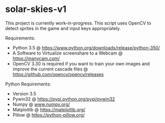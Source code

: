 # solar-skies-v1

This project is currently work-in-progress. 
This script uses OpenCV to detect sprites in the game and input keys appropriately.

Requirements:
- Python 3.5 @ https://www.python.org/downloads/release/python-350/
- A Software to Virtualize screenshare to a Webcam @ https://manycam.com/
- OpenCV 3.30 is required if you want to train your own images and improve the current cascade files @ https://github.com/opencv/opencv/releases

Python Requirements:
- Version 3.5
- Pywin32 @ https://pypi.python.org/pypi/pywin32
- Numpy @ www.numpy.org/
- Matplotlib @ https://matplotlib.org/
- Pillow @ https://python-pillow.org/
